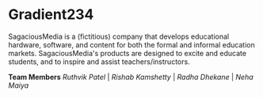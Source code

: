 # Gradient234
SagaciousMedia is a (fictitious) company that develops educational hardware, software, and content for both the formal and informal
education markets. SagaciousMedia's products are designed to excite and educate students, and to inspire and assist
teachers/instructors.

**Team Members**
_Ruthvik Patel_ | _Rishab Kamshetty_ | _Radha Dhekane_ | _Neha Maiya_

